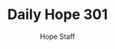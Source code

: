 ---
image: /assets/img/daily-hope-default-artwork.png
title: Daily Hope 301
number: 301
categories:
  - Daily Hope
author: Hope Staff
notes: Daily Hope 301
embed: >-
  <iframe style="border-radius:12px" src="https://open.spotify.com/embed/episode/4LCy6RS7xNhB5nRXV7wh1d?utm_source=generator" width="100%" height="352" frameBorder="0" allowfullscreen="" allow="autoplay; clipboard-write; encrypted-media; fullscreen; picture-in-picture" loading="lazy"></iframe>
---